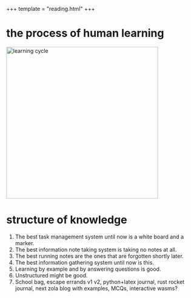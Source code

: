 +++
template = "reading.html"
+++

# the process of human learning

<image src="/learning.png" alt="learning cycle" width=400/>

# structure of knowledge

1. The best task management system until now is a white board and a marker.
1. The best information note taking system is taking no notes at all.
1. The best running notes are the ones that are forgotten shortly later.
1. The best information gathering system until now is this.
1. Learning by example and by answering questions is good.
1. Unstructured might be good.
1. School bag, escape errands v1 v2, python+latex journal, rust rocket journal, next zola blog with examples, MCQs, interactive wasms?
